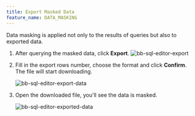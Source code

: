 ```yaml
---
title: Export Masked Data
feature_name: DATA_MASKING
---
```


Data masking is applied not only to the results of queries but also to exported data.

1. After querying the masked data, click **Export**.
   ![bb-sql-editor-export](/content/docs/security/data-masking/bb-sql-editor-export.webp)

2. Fill in the export rows number, choose the format and click **Confirm**. The file will start downloading.

   ![bb-sql-editor-export-data](/content/docs/security/data-masking/bb-sql-editor-export-data.webp)

3. Open the downloaded file, you'll see the data is masked.

   ![bb-sql-editor-exported-data](/content/docs/security/data-masking/bb-sql-editor-exported-data.webp)